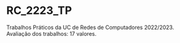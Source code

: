 # RC_2223_TP
Trabalhos Práticos da UC de Redes de Computadores 2022/2023.
Avaliação dos trabalhos: 17 valores.

